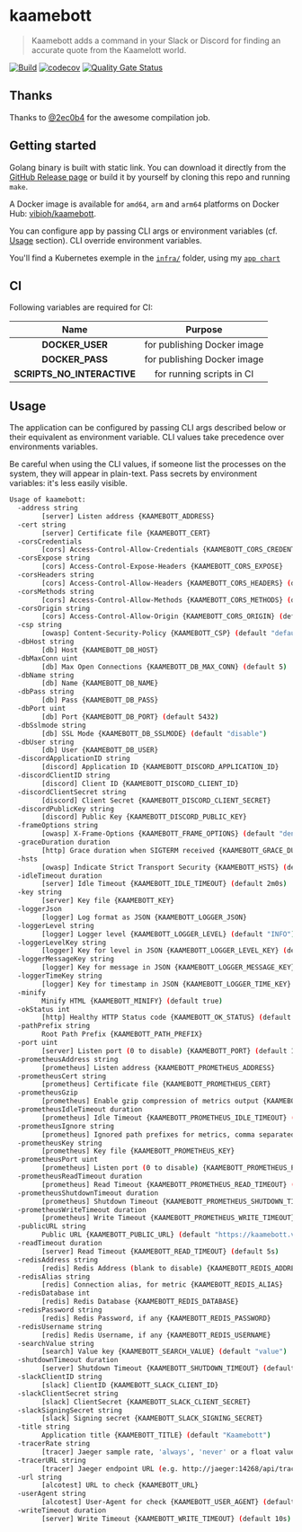 # kaamebott

> Kaamebott adds a command in your Slack or Discord for finding an accurate quote from the Kaamelott world.

[![Build](https://github.com/ViBiOh/kaamebott/workflows/Build/badge.svg)](https://github.com/ViBiOh/kaamebott/actions)
[![codecov](https://codecov.io/gh/ViBiOh/kaamebott/branch/main/graph/badge.svg)](https://codecov.io/gh/ViBiOh/kaamebott)
[![Quality Gate Status](https://sonarcloud.io/api/project_badges/measure?project=ViBiOh_kaamebott&metric=alert_status)](https://sonarcloud.io/dashboard?id=ViBiOh_kaamebott)

## Thanks

Thanks to [@2ec0b4](https://github.com/2ec0b4/kaamelott-soundboard) for the awesome compilation job.

## Getting started

Golang binary is built with static link. You can download it directly from the [GitHub Release page](https://github.com/ViBiOh/kaamebott/releases) or build it by yourself by cloning this repo and running `make`.

A Docker image is available for `amd64`, `arm` and `arm64` platforms on Docker Hub: [vibioh/kaamebott](https://hub.docker.com/r/vibioh/kaamebott/tags).

You can configure app by passing CLI args or environment variables (cf. [Usage](#usage) section). CLI override environment variables.

You'll find a Kubernetes exemple in the [`infra/`](infra) folder, using my [`app chart`](https://github.com/ViBiOh/charts/tree/main/app)

## CI

Following variables are required for CI:

|            Name            |           Purpose           |
| :------------------------: | :-------------------------: |
|      **DOCKER_USER**       | for publishing Docker image |
|      **DOCKER_PASS**       | for publishing Docker image |
| **SCRIPTS_NO_INTERACTIVE** |  for running scripts in CI  |

## Usage

The application can be configured by passing CLI args described below or their equivalent as environment variable. CLI values take precedence over environments variables.

Be careful when using the CLI values, if someone list the processes on the system, they will appear in plain-text. Pass secrets by environment variables: it's less easily visible.

```bash
Usage of kaamebott:
  -address string
        [server] Listen address {KAAMEBOTT_ADDRESS}
  -cert string
        [server] Certificate file {KAAMEBOTT_CERT}
  -corsCredentials
        [cors] Access-Control-Allow-Credentials {KAAMEBOTT_CORS_CREDENTIALS}
  -corsExpose string
        [cors] Access-Control-Expose-Headers {KAAMEBOTT_CORS_EXPOSE}
  -corsHeaders string
        [cors] Access-Control-Allow-Headers {KAAMEBOTT_CORS_HEADERS} (default "Content-Type")
  -corsMethods string
        [cors] Access-Control-Allow-Methods {KAAMEBOTT_CORS_METHODS} (default "GET")
  -corsOrigin string
        [cors] Access-Control-Allow-Origin {KAAMEBOTT_CORS_ORIGIN} (default "*")
  -csp string
        [owasp] Content-Security-Policy {KAAMEBOTT_CSP} (default "default-src 'self'; base-uri 'self'; script-src 'self' 'httputils-nonce'; style-src 'self' 'httputils-nonce'; img-src 'self' platform.slack-edge.com")
  -dbHost string
        [db] Host {KAAMEBOTT_DB_HOST}
  -dbMaxConn uint
        [db] Max Open Connections {KAAMEBOTT_DB_MAX_CONN} (default 5)
  -dbName string
        [db] Name {KAAMEBOTT_DB_NAME}
  -dbPass string
        [db] Pass {KAAMEBOTT_DB_PASS}
  -dbPort uint
        [db] Port {KAAMEBOTT_DB_PORT} (default 5432)
  -dbSslmode string
        [db] SSL Mode {KAAMEBOTT_DB_SSLMODE} (default "disable")
  -dbUser string
        [db] User {KAAMEBOTT_DB_USER}
  -discordApplicationID string
        [discord] Application ID {KAAMEBOTT_DISCORD_APPLICATION_ID}
  -discordClientID string
        [discord] Client ID {KAAMEBOTT_DISCORD_CLIENT_ID}
  -discordClientSecret string
        [discord] Client Secret {KAAMEBOTT_DISCORD_CLIENT_SECRET}
  -discordPublicKey string
        [discord] Public Key {KAAMEBOTT_DISCORD_PUBLIC_KEY}
  -frameOptions string
        [owasp] X-Frame-Options {KAAMEBOTT_FRAME_OPTIONS} (default "deny")
  -graceDuration duration
        [http] Grace duration when SIGTERM received {KAAMEBOTT_GRACE_DURATION} (default 30s)
  -hsts
        [owasp] Indicate Strict Transport Security {KAAMEBOTT_HSTS} (default true)
  -idleTimeout duration
        [server] Idle Timeout {KAAMEBOTT_IDLE_TIMEOUT} (default 2m0s)
  -key string
        [server] Key file {KAAMEBOTT_KEY}
  -loggerJson
        [logger] Log format as JSON {KAAMEBOTT_LOGGER_JSON}
  -loggerLevel string
        [logger] Logger level {KAAMEBOTT_LOGGER_LEVEL} (default "INFO")
  -loggerLevelKey string
        [logger] Key for level in JSON {KAAMEBOTT_LOGGER_LEVEL_KEY} (default "level")
  -loggerMessageKey string
        [logger] Key for message in JSON {KAAMEBOTT_LOGGER_MESSAGE_KEY} (default "message")
  -loggerTimeKey string
        [logger] Key for timestamp in JSON {KAAMEBOTT_LOGGER_TIME_KEY} (default "time")
  -minify
        Minify HTML {KAAMEBOTT_MINIFY} (default true)
  -okStatus int
        [http] Healthy HTTP Status code {KAAMEBOTT_OK_STATUS} (default 204)
  -pathPrefix string
        Root Path Prefix {KAAMEBOTT_PATH_PREFIX}
  -port uint
        [server] Listen port (0 to disable) {KAAMEBOTT_PORT} (default 1080)
  -prometheusAddress string
        [prometheus] Listen address {KAAMEBOTT_PROMETHEUS_ADDRESS}
  -prometheusCert string
        [prometheus] Certificate file {KAAMEBOTT_PROMETHEUS_CERT}
  -prometheusGzip
        [prometheus] Enable gzip compression of metrics output {KAAMEBOTT_PROMETHEUS_GZIP}
  -prometheusIdleTimeout duration
        [prometheus] Idle Timeout {KAAMEBOTT_PROMETHEUS_IDLE_TIMEOUT} (default 10s)
  -prometheusIgnore string
        [prometheus] Ignored path prefixes for metrics, comma separated {KAAMEBOTT_PROMETHEUS_IGNORE}
  -prometheusKey string
        [prometheus] Key file {KAAMEBOTT_PROMETHEUS_KEY}
  -prometheusPort uint
        [prometheus] Listen port (0 to disable) {KAAMEBOTT_PROMETHEUS_PORT} (default 9090)
  -prometheusReadTimeout duration
        [prometheus] Read Timeout {KAAMEBOTT_PROMETHEUS_READ_TIMEOUT} (default 5s)
  -prometheusShutdownTimeout duration
        [prometheus] Shutdown Timeout {KAAMEBOTT_PROMETHEUS_SHUTDOWN_TIMEOUT} (default 5s)
  -prometheusWriteTimeout duration
        [prometheus] Write Timeout {KAAMEBOTT_PROMETHEUS_WRITE_TIMEOUT} (default 10s)
  -publicURL string
        Public URL {KAAMEBOTT_PUBLIC_URL} (default "https://kaamebott.vibioh.fr")
  -readTimeout duration
        [server] Read Timeout {KAAMEBOTT_READ_TIMEOUT} (default 5s)
  -redisAddress string
        [redis] Redis Address (blank to disable) {KAAMEBOTT_REDIS_ADDRESS} (default "localhost:6379")
  -redisAlias string
        [redis] Connection alias, for metric {KAAMEBOTT_REDIS_ALIAS}
  -redisDatabase int
        [redis] Redis Database {KAAMEBOTT_REDIS_DATABASE}
  -redisPassword string
        [redis] Redis Password, if any {KAAMEBOTT_REDIS_PASSWORD}
  -redisUsername string
        [redis] Redis Username, if any {KAAMEBOTT_REDIS_USERNAME}
  -searchValue string
        [search] Value key {KAAMEBOTT_SEARCH_VALUE} (default "value")
  -shutdownTimeout duration
        [server] Shutdown Timeout {KAAMEBOTT_SHUTDOWN_TIMEOUT} (default 10s)
  -slackClientID string
        [slack] ClientID {KAAMEBOTT_SLACK_CLIENT_ID}
  -slackClientSecret string
        [slack] ClientSecret {KAAMEBOTT_SLACK_CLIENT_SECRET}
  -slackSigningSecret string
        [slack] Signing secret {KAAMEBOTT_SLACK_SIGNING_SECRET}
  -title string
        Application title {KAAMEBOTT_TITLE} (default "Kaamebott")
  -tracerRate string
        [tracer] Jaeger sample rate, 'always', 'never' or a float value {KAAMEBOTT_TRACER_RATE} (default "always")
  -tracerURL string
        [tracer] Jaeger endpoint URL (e.g. http://jaeger:14268/api/traces) {KAAMEBOTT_TRACER_URL}
  -url string
        [alcotest] URL to check {KAAMEBOTT_URL}
  -userAgent string
        [alcotest] User-Agent for check {KAAMEBOTT_USER_AGENT} (default "Alcotest")
  -writeTimeout duration
        [server] Write Timeout {KAAMEBOTT_WRITE_TIMEOUT} (default 10s)
```
